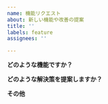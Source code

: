 ```yaml
---
name: 機能リクエスト
about: 新しい機能や改善の提案
title: ''
labels: feature
assignees: ''

---
```


**どのような機能ですか？**
<!-- 問題点を明確かつ簡潔に記述してください。例: いつも […] する時に不便を感じています。 -->

**どのような解決策を提案しますか？**
<!-- どのような動作を期待しているか、明確かつ簡潔に記述してください。 -->

**その他**
<!-- スクリーンショット、関連Issue、参考資料など、その他特記事項があれば記述してください。 -->